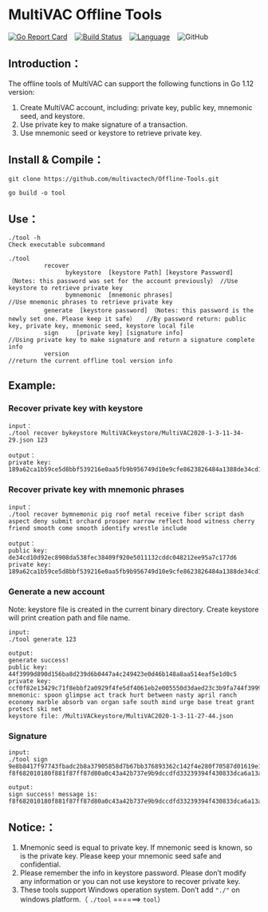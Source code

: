 # MultiVAC Offline Tools
[![Go Report Card](https://goreportcard.com/badge/github.com/multivactech/Offline-Tools)](https://goreportcard.com/report/github.com/multivactech/Offline-Tools)  &ensp;     [![Build Status](https://travis-ci.org/multivactech/Offline-Tools.svg?branch=master)](https://travis-ci.org/multivactech/Offline-Tools) &ensp; [![Language](https://img.shields.io/badge/Language-Go-blue.svg)](https://golang.org/)  &ensp; ![GitHub](https://img.shields.io/github/license/multivactech/Offline-tools)

## Introduction：

The offline tools of MultiVAC can support the following functions in Go 1.12 version:

1. Create MultiVAC account, including: private key, public key, mnemonic seed, and keystore.
2. Use private key to make signature of a transaction.
3. Use mnemonic seed or keystore to retrieve private key.


## Install & Compile：

```
git clone https://github.com/multivactech/Offline-Tools.git

go build -o tool

```

## Use：

```
./tool -h
Check executable subcommand

./tool
          recover
                bykeystore  [keystore Path] [keystore Password]（Notes: this password was set for the account previously） //Use keystore to retrieve private key
                bymnemonic  [mnemonic phrases]                                   //Use mnemonic phrases to retrieve private key
          generate  [keystore password] （Notes: this password is the newly set one. Please keep it safe）   //By password return: public key, private key, mnemonic seed, keystore local file       
          sign     [private key] [signature info]                                 //Using private key to make signature and return a signature complete info
          version                                                     //return the current offline tool version info 
```

## Example:

### Recover private key with keystore
```
input：
./tool recover bykeystore MultiVACkeystore/MultiVAC2020-1-3-11-34-29.json 123

output：
private key: 189a62ca1b59ce5d8bbf539216e0aa5fb9b956749d10e9cfe8623826484a1388de34cd10d92ec8908da538fec38409f920e5011132cddc048212ee95a7c177d6
```
### Recover private key with mnemonic phrases
```
input：
./tool recover bymnemonic pig roof metal receive fiber script dash aspect deny submit orchard prosper narrow reflect hood witness cherry friend smooth come smooth identify wrestle include

output：
public key: de34cd10d92ec8908da538fec38409f920e5011132cddc048212ee95a7c177d6
private key: 189a62ca1b59ce5d8bbf539216e0aa5fb9b956749d10e9cfe8623826484a1388de34cd10d92ec8908da538fec38409f920e5011132cddc048212ee95a7c177d6
```
### Generate a new account
Note: keystore file is created in the current binary directory. Create keystore will print creation path and file name.
```
input:
./tool generate 123

output:
generate success!
public key: 44f3999d890d156ba8d239d6b0447a4c249423e0d46b148a8aa514eaf5e1d0c5
private key: ccf0f82e13429c71f8ebbf2a0929f4fe5df4061eb2e005550d3daed23c3b9fa744f3999d890d156ba8d239d6b0447a4c249423e0d46b148a8aa514eaf5e1d0c5
mnemonic: spoon glimpse act track hurt between nasty april ranch economy marble absorb van organ safe south mind urge base treat grant protect ski net
keystore file: /MultiVACkeystore/MultiVAC2020-1-3-11-27-44.json
```

### Signature
```
input:
./tool sign 9e8b8417f97743fbadc2b8a37905858d7b67bb376893362c142f4e280f70587d01619e1a8a4b15d0bbf9d8fc210773219279033b771f36e3d833514b2eb1c8df f8f682010180f881f87ff87d80a0c43a42b737e9b9dccdfd33239394f430833dca6a13a217b6f667c647eff031de80a54d5456314c656e35326b367a424d446b577573614b6a6944395a6b6958636242564872736a068dcc8b52b7d2dcc80cd2e4000000a44d5456514c627a374a48694254737053393632524c4b5638476e645746776a41354b3636a44d5456514c627a374a48694254737053393632524c4b5638476e645746776a41354b3636887472616e73666572b2f1a54d5456313969705346716e315179576b4858396e6369315352563135767833345555336e5202893635c9adc5dea000008080808089746573747261777478.a56924309a5f37ff24d7ddddc2aad6d5537a757652341a6541171fd1365ea5fa.123

output:
sign success! message is: f8f682010180f881f87ff87d80a0c43a42b737e9b9dccdfd33239394f430833dca6a13a217b6f667c647eff031de80a54d5456314c656e35326b367a424d446b577573614b6a6944395a6b6958636242564872736a068dcc8b52b7d2dcc80cd2e4000000a44d5456514c627a374a48694254737053393632524c4b5638476e645746776a41354b3636a44d5456514c627a374a48694254737053393632524c4b5638476e645746776a41354b3636887472616e73666572b2f1a54d5456313969705346716e315179576b4858396e6369315352563135767833345555336e5202893635c9adc5dea000008080808089746573747261777478.c4444cae7213b006b4660b90f54fc749fc33e4e797c01d8d10582b68cae90baa62c7a9cf9b50136a1a765cb0f2611a8328ba444515157a1a729640e5c1239b0f.01619e1a8a4b15d0bbf9d8fc210773219279033b771f36e3d833514b2eb1c8df
```

## Notice:：

1. Mnemonic seed is equal to private key. If mnemonic seed is known, so is the private key. Please keep your mnemonic seed safe and confidential.
2. Please remember the info in keystore password. Please don’t modify any information or you can not use keystore to recover private key.
3. These tools support Windows operation system. Don’t add `"./"` on windows platform.（ `./tool` ======> `tool`）

